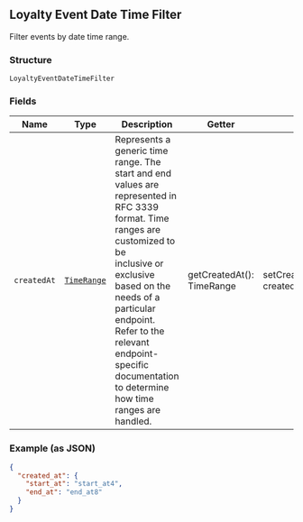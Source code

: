 ## Loyalty Event Date Time Filter

Filter events by date time range.

### Structure

`LoyaltyEventDateTimeFilter`

### Fields

| Name | Type | Description | Getter | Setter |
|  --- | --- | --- | --- | --- |
| `createdAt` | [`TimeRange`](/doc/models/time-range.md) | Represents a generic time range. The start and end values are<br>represented in RFC 3339 format. Time ranges are customized to be<br>inclusive or exclusive based on the needs of a particular endpoint.<br>Refer to the relevant endpoint-specific documentation to determine<br>how time ranges are handled. | getCreatedAt(): TimeRange | setCreatedAt(TimeRange createdAt): void |

### Example (as JSON)

```json
{
  "created_at": {
    "start_at": "start_at4",
    "end_at": "end_at8"
  }
}
```

